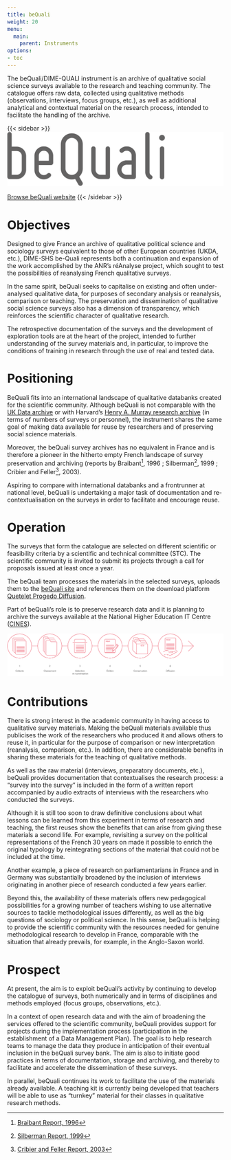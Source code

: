 ```yaml
---
title: beQuali
weight: 20
menu:
  main:
    parent: Instruments
options:
- toc
---
```


The beQuali/DIME-QUALI instrument is an archive of qualitative social science surveys available to the research and teaching community. The catalogue offers raw data, collected using qualitative methods (observations, interviews, focus groups, etc.), as well as additional analytical and contextual material on the research process, intended to facilitate the handling of the archive.

{{< sidebar >}}
![](/img/instruments/logos_instruments-beQuali2.svg)

[Browse beQuali website](http://bequali.fr)
{{< /sidebar >}}

# Objectives
Designed to give France an archive of qualitative political science and sociology surveys equivalent to those of other European countries (UKDA, etc.), DIME-SHS be-Quali represents both a continuation and expansion of the work accomplished by the ANR’s réAnalyse project, which sought to test the possibilities of reanalysing French qualitative surveys.

In the same spirit, beQuali seeks to capitalise on existing and often under-analysed qualitative data, for purposes of secondary analysis or reanalysis, comparison or teaching. The preservation and dissemination of qualitative social science surveys also has a dimension of transparency, which reinforces the scientific character of qualitative research.

The retrospective documentation of the surveys and the development of exploration tools are at the heart of the project, intended to further understanding of the survey materials and, in particular, to improve the conditions of training in research through the use of real and tested data.

# Positioning
BeQuali fits into an international landscape of qualitative databanks created for the scientific community. Although beQuali is not comparable with the [UK Data archive](http://www.data-archive.ac.uk/) or with Harvard’s [Henry A. Murray research archive](https://murray.harvard.edu/) (in terms of numbers of surveys or personnel), the instrument shares the same goal of making data available for reuse by researchers and of preserving social science materials.

Moreover, the beQuali survey archives has no equivalent in France and is therefore a pioneer in the hitherto empty French landscape of survey preservation and archiving (reports by Braibant[^1], 1996 ; Silberman[^2], 1999 ; Cribier and Feller[^3], 2003).

Aspiring to compare with international databanks and a frontrunner at national level, beQuali is undertaking a major task of documentation and re-contextualisation on the surveys in order to facilitate and encourage reuse.


# Operation
The surveys that form the catalogue are selected on different scientific or feasibility criteria by a scientific and technical committee (STC). The scientific community is invited to submit its projects through a call for proposals issued at least once a year.

The beQuali team processes the materials in the selected surveys, uploads them to the [beQuali site](http://bequali.fr/fr/contacs/) and references them on the download platform [Quetelet Progedo Diffusion](http://quetelet.progedo.fr/commander-des-donnees/).

Part of beQuali’s role is to preserve research data and it is planning to archive the surveys available at the National Higher Education IT Centre ([CINES](https://www.cines.fr/)).

![Schéma de fonctionnement de beQuali](/img/instruments/shemas_bequali.svg)

# Contributions
There is strong interest in the academic community in having access to qualitative survey materials. Making the beQuali materials available thus publicises the work of the researchers who produced it and allows others to reuse it, in particular for the purpose of comparison or new interpretation (reanalysis, comparison, etc.). In addition, there are considerable benefits in sharing these materials for the teaching of qualitative methods.

As well as the raw material (interviews, preparatory documents, etc.), beQuali provides documentation that contextualises the research process: a “survey into the survey” is included in the form of a written report accompanied by audio extracts of interviews with the researchers who conducted the surveys.

Although it is still too soon to draw definitive conclusions about what lessons can be learned from this experiment in terms of research and teaching, the first reuses show the benefits that can arise from giving these materials a second life. For example, revisiting a survey on the political representations of the French 30 years on made it possible to enrich the original typology by reintegrating sections of the material that could not be included at the time.

Another example, a piece of research on parliamentarians in France and in Germany was substantially broadened by the inclusion of interviews originating in another piece of research conducted a few years earlier.

Beyond this, the availability of these materials offers new pedagogical possibilities for a growing number of teachers wishing to use alternative sources to tackle methodological issues differently, as well as the big questions of sociology or political science. In this sense, beQuali is helping to provide the scientific community with the resources needed for genuine methodological research to develop in France, comparable with the situation that already prevails, for example, in the Anglo-Saxon world.

# Prospect
At present, the aim is to exploit beQuali’s activity by continuing to develop the catalogue of surveys, both numerically and in terms of disciplines and methods employed (focus groups, observations, etc.).

In a context of open research data and with the aim of broadening the services offered to the scientific community, beQuali provides support for projects during the implementation process (participation in the establishment of a Data Management Plan). The goal is to help research teams to manage the data they produce in anticipation of their eventual inclusion in the beQuali survey bank. The aim is also to initiate good practices in terms of documentation, storage and archiving, and thereby to facilitate and accelerate the dissemination of these surveys.

In parallel, beQuali continues its work to facilitate the use of the materials already available. A teaching kit is currently being developed that teachers will be able to use as “turnkey” material for their classes in qualitative research methods.


[^1]: [Braibant Report, 1996](http://www.ladocumentationfrancaise.fr/var/storage/rapports-publics/964093000.pdf)
[^2]: [Silberman Report, 1999](http://www.ladocumentationfrancaise.fr/var/storage/rapports-publics/004000935.pdf)
[^3]: [Cribier and Feller Report, 2003](http://www.cmtra.org/avec/lib/elfinder-2.0-rc1/files/NOS%20ACTIONS/Publications/Dossiers%20documentaires/Archives%20sonores/techniques%20de%20documentation/CRIBIER_2003_Projet%20de%20conservation%20des%20donn%C3%A9es%20qualitatives%20des%20sciences%20sociales%20recueillies%20en%20France%20aupr%C3%A8s%20de%20la%20soci%C3%A9t%C3%A9%20civile.pdf)

[^7]: [Types idéologiques et classe résiduelle dans l’enquête d'Étienne Schweisguth : Les Français et la politique, 1982-1988. Réanalyse à partir de deux familles de logiciels, CAQDAS et ADT](http://www.recherche- qualitative.qc.ca/revue/les-collections/hors-serie-les-actes/)

[^8]:  [THOMAS Anja, The ‘European Integration Paradox’ Comparing EU Practice and Discourse on the Role of Parliaments in the EU in the Assemblée nationale and the Bundestag Across Time, thèse de doctorat soutenue en décembre 2016, Sciences Po - IEP de Paris, 425 pp.](http://spire.sciencespo.fr/hdl:/2441/5i1k2o8mn49maohtdrake9dsfv)

[^9]:  traitement d’archives sous format papier et électronique (inventaire, classement, anonymisation, etc.), contextualisation des enquêtes, sensibilisation de la communauté scientifique aux bonnes pratiques et aux possibilités de réutilisation des matériaux
